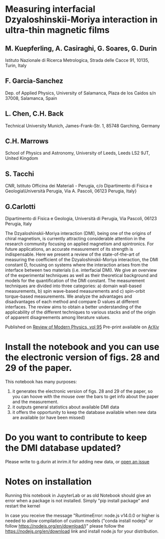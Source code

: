 # Measuring interfacial Dzyaloshinskii-Moriya interaction in ultra-thin magnetic films
## M. Kuepferling, A. Casiraghi, G. Soares, G. Durin
Istituto Nazionale di Ricerca Metrologica, Strada delle Cacce 91, 10135, Turin, Italy

## F. Garcia-Sanchez
Dep. of Applied Physics, University of Salamanca, Plaza de los Caidos s/n 37008, Salamanca, Spain

## L. Chen, C.H. Back
Technical University Munich, James-Frank-Str. 1, 85748 Garching, Germany

## C.H. Marrows
School of Physics and Astronomy, University of Leeds, Leeds LS2 9JT, United Kingdom

## S. Tacchi
CNR, Istituto Officina dei Materiali - Perugia, c/o Dipartimento di Fisica e Geologia\\Università Perugia, Via A. Pascoli, 06123 Perugia, Italy}

## G.Carlotti
Dipartimento di Fisica e Geologia, Università di Perugia, Via Pascoli, 06123 Perugia, Italy

The Dzyaloshinskii-Moriya interaction (DMI), being one of the origins of chiral magnetism, is currently attracting considerable attention in the research community focusing on applied magnetism and spintronics. For future applications, an accurate measurement of its strength is indispensable. Here we present a review of the state-of-the-art of measuring the coefficient of the Dzyaloshinskii-Moriya interaction, the DMI constant D, focusing on systems where the interaction arises from the interface between two materials (i.e. interfacial DMI). We give an overview of the experimental techniques as well as their theoretical background and models for the quantification of the DMI constant. The measurement techniques are divided into three categories: a) domain wall-based measurements, b) spin wave-based measurements and c) spin-orbit torque-based measurements. We analyze the advantages and disadvantages of each method and compare D values at different interfaces. The review aims to obtain a better understanding of the applicability of the different techniques to various stacks and of the origin of apparent disagreements among literature values.

Published on [Review of Modern Physics, vol 95](https://doi.org/10.1103/RevModPhys.95.015003)
Pre-print available on [ArXiv](https://arxiv.org/abs/2009.11830)

# Install the notebook and you can use the electronic version of figs. 28 and 29 of the paper.

This notebook has many purposes: 
1. it generates the electronic version of figs. 28 and 29 of the paper, so you can hoove with the mouse over the bars to get info about the paper and the measurement. 
1. it outputs general statistics about available DMI data
1. it offers the opportunity to keep the database available when new data are available (or have been missed)

# Do you want to contribute to keep the DMI database updated?

Please write to g.durin at inrim.it for adding new data, or [open an issue](https://github.com/gdurin/DMI_plots/issues)


# Notes on installation
Running this notebook in JupyterLab or as old Notebook should give an error when a package is not installed.
Simply "pip install package" and restart the kernel

In case you receive the message
"RuntimeError: node.js v14.0.0 or higher is needed to allow compilation of custom models ("conda install nodejs" or follow https://nodejs.org/en/download/)"
please follow the https://nodejs.org/en/download link and install node.js for your distribution.

